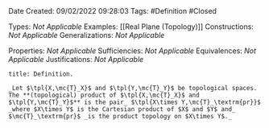 <br />
<br />

Date Created: 09/02/2022 09:28:03
Tags: #Definition #Closed 

Types: _Not Applicable_
Examples: [[Real Plane (Topology)]]
Constructions: _Not Applicable_
Generalizations: _Not Applicable_

Properties: _Not Applicable_
Sufficiencies: _Not Applicable_
Equivalences: _Not Applicable_
Justifications: _Not Applicable_

``` ad-Definition
title: Definition.

_Let $\tpl{X,\mc{T}_X}$ and $\tpl{Y,\mc{T}_Y}$ be topological spaces. The **(topological) product of $\tpl{X,\mc{T}_X}$ and $\tpl{Y,\mc{T}_Y}$** is the pair_ $\tpl{X\times Y,\mc{T}_\textrm{pr}}$ _where $X\times Y$ is the Cartesian product of $X$ and $Y$ and_ $\mc{T}_\textrm{pr}$ _is the product topology on $X\times Y$._

```
